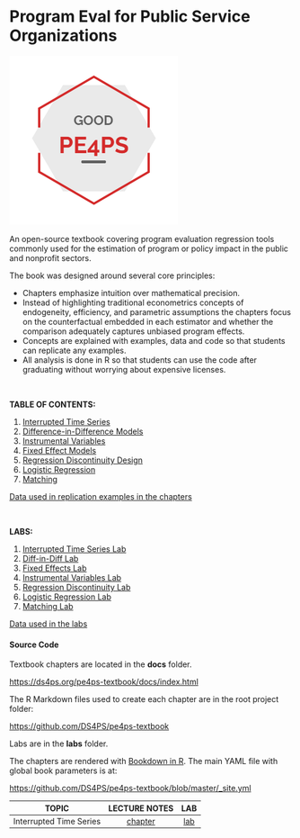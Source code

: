 # Program Eval for Public Service Organizations 

![](https://raw.githubusercontent.com/DS4PS/pe4ps/master/docs/images/logo-red.png)

An open-source textbook covering program evaluation regression tools commonly used for the estimation of program or policy impact in the public and nonprofit sectors. 

The book was designed around several core principles: 

* Chapters emphasize intuition over mathematical precision. 
* Instead of highlighting traditional econometrics concepts of endogeneity, efficiency, and parametric assumptions the chapters focus on the counterfactual embedded in each estimator and whether the comparison adequately captures unbiased program effects. 
* Concepts are explained with examples, data and code so that students can replicate any examples. 
* All analysis is done in R so that students can use the code after graduating without worrying about expensive licenses. 

<br>

**TABLE OF CONTENTS:**

1. [Interrupted Time Series](https://ds4ps.org/pe4ps-textbook/docs/p-020-time-series.html) 
1. [Difference-in-Difference Models](https://ds4ps.org/pe4ps-textbook/docs/p-030-diff-in-diff.html) 
1. [Instrumental Variables](https://ds4ps.org/pe4ps-textbook/docs/p-050-instrumental-variables.html) 
1. [Fixed Effect Models](https://ds4ps.org/pe4ps-textbook/docs/p-040-fixed-effects.html) 
1. [Regression Discontinuity Design](https://ds4ps.org/pe4ps-textbook/docs/p-060-reg-discontinuity.html) 
1. [Logistic Regression](https://ds4ps.org/pe4ps-textbook/docs/p-070-logistic-regression.html) 
1. [Matching](https://ds4ps.org/pe4ps-textbook/docs/p-080-matching) 

[Data used in replication examples in the chapters](https://github.com/DS4PS/pe4ps-textbook/tree/master/data)   

<br>

**LABS:**

1. [Interrupted Time Series Lab](https://ds4ps.org/pe4ps-textbook/labs/time-series-lab.html) 
1. [Diff-in-Diff Lab](https://ds4ps.org/pe4ps-textbook/labs/diff-in-diff-lab.html)  
1. [Fixed Effects Lab](https://ds4ps.org/pe4ps-textbook/labs/fixed-effects-lab.html) 
1. [Instrumental Variables Lab](https://ds4ps.org/pe4ps-textbook/labs/instrumental-variables.html) 
1. [Regression Discontinuity Lab](https://ds4ps.org/pe4ps-textbook/labs/regression-discontinuity-lab.html)  
1. [Logistic Regression Lab](https://ds4ps.org/pe4ps-textbook/labs/logit-lab.html)  
1. [Matching Lab](https://ds4ps.org/pe4ps-textbook/labs/matching-lab.html) 

[Data used in the labs](https://github.com/DS4PS/pe4ps-textbook/tree/master/labs/DATA)



#### Source Code  

Textbook chapters are located in the **docs** folder.

https://ds4ps.org/pe4ps-textbook/docs/index.html

The R Markdown files used to create each chapter are in the root project folder: 

https://github.com/DS4PS/pe4ps-textbook

Labs are in the **labs** folder. 

The chapters are rendered with [Bookdown in R](https://bookdown.org/). The main YAML file with global book parameters is at:

https://github.com/DS4PS/pe4ps-textbook/blob/master/_site.yml








TOPIC               |    LECTURE NOTES    |  LAB          |
--------------------| :-----------------: | :-----------: |
Interrupted Time Series  |  [chapter](https://ds4ps.org/pe4ps-textbook/docs/p-020-time-series.html)  |  [lab](https://ds4ps.org/pe4ps-textbook/labs/time-series-lab.html)  
